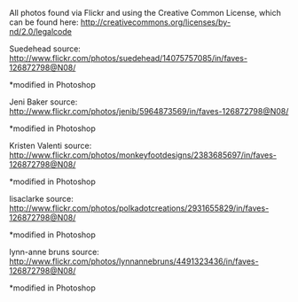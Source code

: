 All photos found via Flickr and using the Creative Common License, which can be found here: http://creativecommons.org/licenses/by-nd/2.0/legalcode


Suedehead
source: http://www.flickr.com/photos/suedehead/14075757085/in/faves-126872798@N08/

*modified in Photoshop



Jeni Baker
source: http://www.flickr.com/photos/jenib/5964873569/in/faves-126872798@N08/

*modified in Photoshop



Kristen Valenti
source: http://www.flickr.com/photos/monkeyfootdesigns/2383685697/in/faves-126872798@N08/

*modified in Photoshop



lisaclarke
source: http://www.flickr.com/photos/polkadotcreations/2931655829/in/faves-126872798@N08/

*modified in Photoshop



lynn-anne bruns
source: http://www.flickr.com/photos/lynnannebruns/4491323436/in/faves-126872798@N08/

*modified in Photoshop

